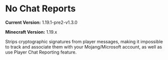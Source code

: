 # No Chat Reports

**Current Version:** 1.19.1-pre2-v1.3.0

**Minecraft Version:** 1.19.x

Strips cryptographic signatures from player messages, making it impossible to track and associate them with your Mojang/Microsoft account, as well as use Player Chat Reporting feature.